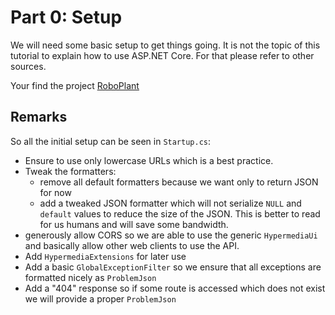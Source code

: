 # Part 0: Setup

We will need some basic setup to get things going. It is not the topic of this tutorial to explain how to use ASP.NET Core. For that please refer to other sources.

Your find the project [RoboPlant](https://github.com/MathiasReichardt/RoboPlant)

## Remarks
So all the initial setup can be seen in `Startup.cs`:

- Ensure to use only lowercase URLs which is a best practice.
- Tweak the formatters:
    - remove all default formatters because we want only to return JSON for now
    - add a tweaked JSON formatter which will not serialize `NULL` and `default` values to reduce the size of the JSON. This is better to read for us humans and will save some bandwidth.
- generously allow CORS so we are able to use the generic `HypermediaUi` and basically allow other web clients to use the API.
- Add `HypermediaExtensions` for later use
- Add a basic `GlobalExceptionFilter` so we ensure that all exceptions are formatted nicely as `ProblemJson`
- Add a "404" response so if some route is accessed which does not exist we will provide a proper `ProblemJson`
